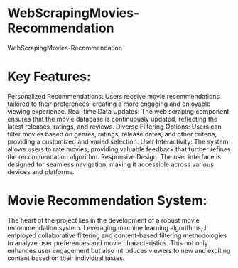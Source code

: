 # WebScrapingMovies-Recommendation
WebScrapingMovies-Recommendation

# Key Features:

Personalized Recommendations: Users receive movie recommendations tailored to their preferences, creating a more engaging and enjoyable viewing experience.
Real-time Data Updates: The web scraping component ensures that the movie database is continuously updated, reflecting the latest releases, ratings, and reviews.
Diverse Filtering Options: Users can filter movies based on genres, ratings, release dates, and other criteria, providing a customized and varied selection.
User Interactivity: The system allows users to rate movies, providing valuable feedback that further refines the recommendation algorithm.
Responsive Design: The user interface is designed for seamless navigation, making it accessible across various devices and platforms.

# Movie Recommendation System:

The heart of the project lies in the development of a robust movie recommendation system. Leveraging machine learning algorithms, I employed collaborative filtering and content-based filtering methodologies to analyze user preferences and movie characteristics. This not only enhances user engagement but also introduces viewers to new and exciting content based on their individual tastes.

